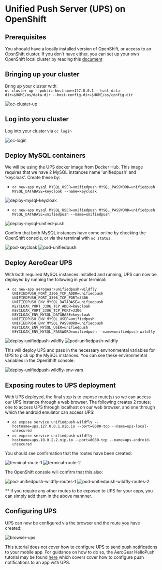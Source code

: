 # Unified Push Server (UPS) on OpenShift #

## Prerequisites ## 

You shoould have a locally installed version of OpenShift, or access to an OpsnShift cluster. If you don't have either, you can set up your own OpenShift local cluster by reading this [document](<insert-openshift-hero-link>)

## Bringing up your cluster ## 

Bring up your cluster with:  
`oc cluster up --public-hostname=127.0.0.1 --host-data-dir=$HOME/os/data-dir --host-config-dir=$HOME/os/config-dir`

![oc-cluster-up][oc-cluster-up]

## Log into yoru cluster ##

Log into your cluster via `oc login`

![oc-login][oc-login]

## Deploy MySQL containers ##

We will be using the UPS docker image from Docker Hub. This image requires that we have 2 MySQL instances name 'unifiedpush'  and 'keycloak'. Create these by:  

* `oc new-app mysql MYSQL_USER=unifiedpush MYSQL_PASSWORD=unifiedpush MYSQL_DATABASE=keycloak --name=keycloak`

![deploy-mysql-keycloak][deploy-mysql-keycloak]

* `oc new-app mysql MYSQL_USER=unifiedpush MYSQL_PASSWORD=unifiedpush MYSQL_DATABASE=unifiedpush --name=unifiedpush`

![deploy-mysql-unified-push][deploy-mysql-unified-push]

Confirm that both MySQL instances have come online by checking the OpenShift console, or via the terminal with `oc status`.

![pod-keycloak][pod-keycloak]
![pod-unifiedpush][pod-unifiedpush]

## Deploy AeroGear UPS ##

With both required MySQL instances installed and running, UPS can now be deployed by running the following in your terminal:

* `oc new-app aerogear/unifiedpush-wildfly UNIFIEDPUSH_PORT_3306_TCP_ADDR=unifiedpush UNIFIEDPUSH_PORT_3306_TCP_PORT=3306 UNIFIEDPUSH_ENV_MYSQL_DATABASE=unifiedpush  KEYCLOAK_PORT_3306_TCP_ADDR=keycloak KEYCLOAK_PORT_3306_TCP_PORT=3306 KEYCLOAK_ENV_MYSQL_DATABASE=keycloak UNIFIEDPUSH_ENV_MYSQL_USER=unifiedpush  UNIFIEDPUSH_ENV_MYSQL_PASSWORD=unifiedpush KEYCLOAK_ENV_MYSQL_USER=unifiedpush KEYCLOAK_ENV_MYSQL_PASSWORD=unifiedpush --name=unifiedpush-wildfly` 

![deploy-unifiedpush-wildfly][deploy-unifiedpush-wildfly]
![pod-unifiedpush-wildfly][pod-unifiedpush-wildfly]

This will deploy UPS and pass in the necessary environmental variables for UPS to pick up the MySQL instances. You can see these environmental variables in the OpenShift console:

![deploy-unifiedpush-wildfly-env-vars][deploy-unifiedpush-wildfly-env-vars]

## Exposing routes to UPS deployment ##

With UPS deployed, the final step is to expose route(s) so we can access our UPS instance through a web browser. The following creates 2 routes; one to access UPS through localhost on our web browser, and one through which the android emulator can access UPS:

* `oc expose service unifiedpush-wildfly --hostname=ups.127.0.0.1.nip.io --port=8080-tcp --name=ups-local-unsecured`
* `oc expose service unifiedpush-wildfly --hostname=ups.10.0.2.2.nip.io --port=8080-tcp --name=ups-android-unsecured`

You should see confirmation that the routes have been created: 

![terminal-route-1][terminal-route-1]
![terminal-route-2][terminal-route-2]

The OpenShift console will confirm that this also:

![pod-unifiedpush-wildfly-routes-1][pod-unifiedpush-wildfly-routes-1]
![pod-unifiedpush-wildfly-routes-2][pod-unifiedpush-wildfly-routes-2]

** if you require any other routes to be exposed to UPS for your apps, you can simply add them in the above mannner. 

## Configuring UPS ##

UPS can now be configured via the browser and the route you have created: 

![browser-ups][browser-ups]

This tutorial does not cover how to configure UPS to send push notifications to your mobile app. For guidance on how to do so, the AeroGear HelloPush tutorial may be found [here](https://github.com/aerogear/aerogear-android-cookbook/tree/master/HelloPush) which covers cover how to configure push notifications to an app with UPS.


[oc-cluster-up]: /assets/images/hero-ups/oc-cluster-up.png  
[oc-login]: /assets/images/hero-ups/oc-login.png  
[deploy-mysql-keycloak]: /assets/images/hero-ups/deploy-mysql-keycloak.png  
[deploy-mysql-unified-push]: /assets/images/hero-ups/deploy-mysql-unified-push.png  
[deploy-unifiedpush-wildfly]: /assets/images/hero-ups/deploy-unifiedpush-wildfly.png  
[deploy-unifiedpush-wildfly-env-vars]: /assets/images/hero-ups/deploy-unifiedpush-wildfly-env-vars.png  
[pod-keycloak]: /assets/images/hero-ups/pod-keycloak.png  
[pod-unifiedpush]: /assets/images/hero-ups/pod-unifiedpush.png  
[pod-unifiedpush-wildfly]: /assets/images/hero-ups/pod-unifiedpush-wildfly.png  
[terminal-route-1]: /assets/images/hero-ups/terminal-route-1.png  
[terminal-route-2]: /assets/images/hero-ups/terminal-route-2.png 
[pod-unifiedpush-wildfly-routes-1]: /assets/images/hero-ups/pod-unifiedpush-wildfly-routes-1.png  
[pod-unifiedpush-wildfly-routes-2]: /assets/images/hero-ups/pod-unifiedpush-wildfly-routes-2.png  
[browser-ups]: /assets/images/hero-ups/browser-ups.png  